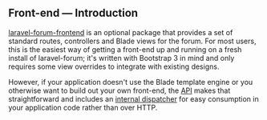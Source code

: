 ## Front-end — Introduction

[laravel-forum-frontend](https://github.com/Riari/laravel-forum-frontend) is an optional package that provides a set of standard routes, controllers and Blade views for the forum. For most users, this is the easiest way of getting a front-end up and running on a fresh install of laravel-forum; it's written with Bootstrap 3 in mind and only requires some view overrides to integrate with existing designs.

However, if your application doesn't use the Blade template engine or you otherwise want to build out your own front-end, the [API](docs/laravel-forum/4.x/api.introduction.md) makes that straightforward and includes an [internal dispatcher](docs/laravel-forum/4.x/api.internal-dispatching.md) for easy consumption in your application code rather than over HTTP.
